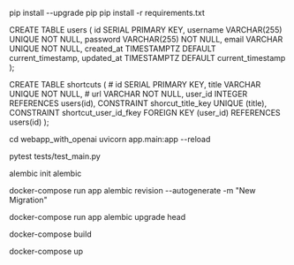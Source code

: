 pip install --upgrade pip
pip install -r requirements.txt


CREATE TABLE users (
    id SERIAL PRIMARY KEY,
    username VARCHAR(255) UNIQUE NOT NULL,
    password VARCHAR(255) NOT NULL,
    email VARCHAR UNIQUE NOT NULL,
    created_at TIMESTAMPTZ DEFAULT current_timestamp,
    updated_at TIMESTAMPTZ DEFAULT current_timestamp
);

CREATE TABLE shortcuts (    #
    id SERIAL PRIMARY KEY,
    title VARCHAR UNIQUE NOT NULL,  #
    url VARCHAR NOT NULL,
    user_id INTEGER REFERENCES users(id),
    CONSTRAINT shorcut_title_key UNIQUE (title),
    CONSTRAINT shortcut_user_id_fkey FOREIGN KEY (user_id) REFERENCES users(id)
);


cd webapp_with_openai
uvicorn app.main:app --reload


pytest tests/test_main.py


alembic init alembic

docker-compose run app alembic revision --autogenerate -m "New Migration" 

docker-compose run app alembic upgrade head

docker-compose build

docker-compose up